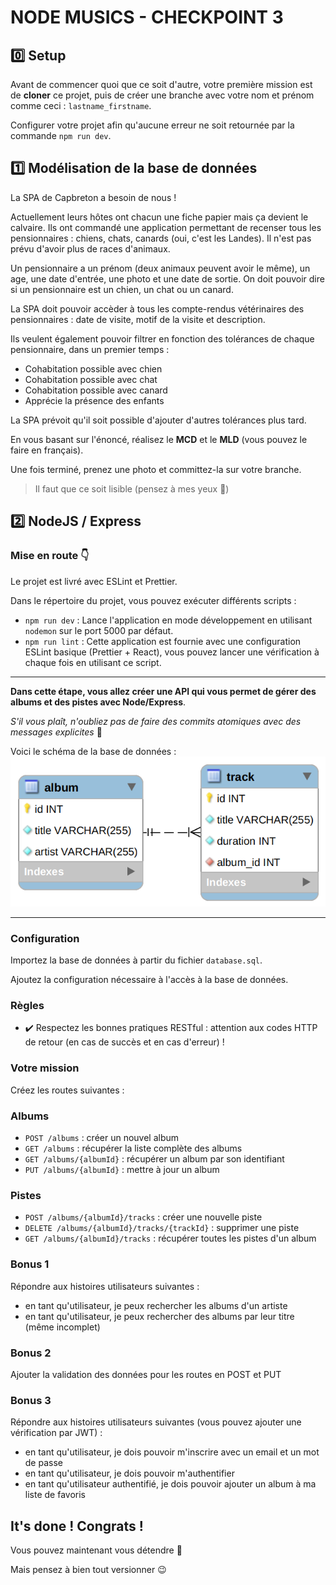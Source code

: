 # NODE MUSICS - CHECKPOINT 3

## :zero: Setup

Avant de commencer quoi que ce soit d'autre, votre première mission est de **cloner** ce projet, puis de créer une branche avec votre nom et prénom comme ceci : `lastname_firstname`.

Configurer votre projet afin qu'aucune erreur ne soit retournée par la commande `npm run dev`.

## :one:  Modélisation de la base de données

La SPA de Capbreton a besoin de nous !

Actuellement leurs hôtes ont chacun une fiche papier mais ça devient le calvaire. Ils ont commandé une application permettant de recenser tous les pensionnaires : chiens, chats, canards (oui, c'est les Landes). Il n'est pas prévu d'avoir plus de races d'animaux.

Un pensionnaire a un prénom (deux animaux peuvent avoir le même), un age, une date d'entrée, une photo et une date de sortie. On doit pouvoir dire si un pensionnaire est un chien, un chat ou un canard.

La SPA doit pouvoir accèder à tous les compte-rendus vétérinaires des pensionnaires : date de visite, motif de la visite et description.

Ils veulent également pouvoir filtrer en fonction des tolérances de chaque pensionnaire, dans un premier temps :
​
- Cohabitation possible avec chien
- Cohabitation possible avec chat
- Cohabitation possible avec canard
- Apprécie la présence des enfants

La SPA prévoit qu'il soit possible d'ajouter d'autres tolérances plus tard.

En vous basant sur l'énoncé, réalisez le **MCD** et le **MLD** (vous pouvez le faire en français).

Une fois terminé, prenez une photo et committez-la sur votre branche.

> Il faut que ce soit lisible (pensez à mes yeux :eyes:)

## :two: NodeJS / Express

### Mise en route :point_down:

Le projet est livré avec ESLint et Prettier.

Dans le répertoire du projet, vous pouvez exécuter différents scripts :

- `npm run dev` : Lance l'application en mode développement en utilisant `nodemon` sur le port 5000 par défaut.
- `npm run lint` : Cette application est fournie avec une configuration ESLint basique (Prettier + React), vous pouvez lancer une vérification à chaque fois en utilisant ce script.

---

**Dans cette étape, vous allez créer une API qui vous permet de gérer des albums et des pistes avec Node/Express**.

_S'il vous plaît, n'oubliez pas de faire des commits atomiques avec des messages explicites_ :pray:

Voici le schéma de la base de données :
![UML](./database.png)

---

### Configuration

Importez la base de données à partir du fichier `database.sql`.

Ajoutez la configuration nécessaire à l'accès à la base de données.

### Règles

- :heavy_check_mark: Respectez les bonnes pratiques RESTful : attention aux codes HTTP de retour (en cas de succès et en cas d'erreur) !

### Votre mission

Créez les routes suivantes :

### Albums

- `POST /albums` : créer un nouvel album
- `GET /albums` : récupérer la liste complète des albums
- `GET /albums/{albumId}` : récupérer un album par son identifiant
- `PUT /albums/{albumId}` : mettre à jour un album

### Pistes

- `POST /albums/{albumId}/tracks` : créer une nouvelle piste
- `DELETE /albums/{albumId}/tracks/{trackId}` : supprimer une piste
- `GET /albums/{albumId}/tracks` : récupérer toutes les pistes d'un album

### Bonus 1

Répondre aux histoires utilisateurs suivantes :

- en tant qu'utilisateur, je peux rechercher les albums d'un artiste
- en tant qu'utilisateur, je peux rechercher des albums par leur titre (même incomplet)

### Bonus 2

Ajouter la validation des données pour les routes en POST et PUT

### Bonus 3

Répondre aux histoires utilisateurs suivantes (vous pouvez ajouter une vérification par JWT) :

- en tant qu'utilisateur, je dois pouvoir m'inscrire avec un email et un mot de passe
- en tant qu'utilisateur, je dois pouvoir m'authentifier
- en tant qu'utilisateur authentifié, je dois pouvoir ajouter un album à ma liste de favoris

## It's done ! Congrats !

Vous pouvez maintenant vous détendre :beers:

Mais pensez à bien tout versionner :wink: